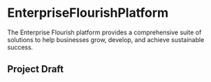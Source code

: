 # EnterpriseFlourishPlatform
The Enterprise Flourish platform provides a comprehensive suite of solutions to help businesses grow, develop, and achieve sustainable success.

## Project Draft 
